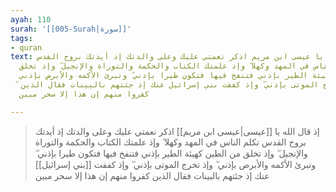 ```yaml
---
ayah: 110
surah: '[[005-Surah|سورة]]'
tags:
- quran
text: إذ قال الله يا عيسى ابن مريم اذكر نعمتي عليك وعلى والدتك إذ أيدتك بروح القدس
  تكلم الناس في المهد وكهلا ۖ وإذ علمتك الكتاب والحكمة والتوراة والإنجيل ۖ وإذ تخلق
  من الطين كهيئة الطير بإذني فتنفخ فيها فتكون طيرا بإذني ۖ وتبرئ الأكمه والأبرص بإذني
  ۖ وإذ تخرج الموتى بإذني ۖ وإذ كففت بني إسرائيل عنك إذ جئتهم بالبينات فقال الذين
  كفروا منهم إن هذا إلا سحر مبين

---
```

> إذ قال الله يا [[عيسى|عيسى ابن مريم]] اذكر نعمتي عليك وعلى والدتك إذ أيدتك بروح القدس تكلم الناس في المهد وكهلا ۖ وإذ علمتك الكتاب والحكمة والتوراة والإنجيل ۖ وإذ تخلق من الطين كهيئة الطير بإذني فتنفخ فيها فتكون طيرا بإذني ۖ وتبرئ الأكمه والأبرص بإذني ۖ وإذ تخرج الموتى بإذني ۖ وإذ كففت [[بني إسرائيل]] عنك إذ جئتهم بالبينات فقال الذين كفروا منهم إن هذا إلا سحر مبين
